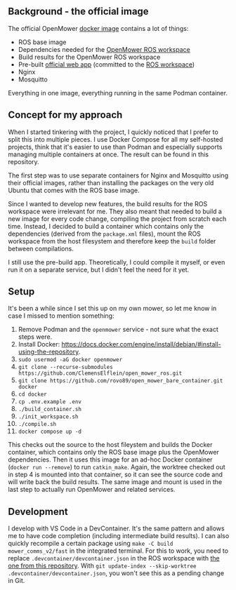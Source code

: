 Background - the official image
-------------------------------
The official OpenMower [docker image](https://github.com/ClemensElflein/open_mower_ros/pkgs/container/open_mower_ros) contains a lot of things:
- ROS base image
- Dependencies needed for the [OpenMower ROS workspace](https://github.com/ClemensElflein/open_mower_ros)
- Build results for the OpenMower ROS workspace
- Pre-built [official web app](https://github.com/ClemensElflein/OpenMowerApp) (committed to the [ROS workspace](https://github.com/ClemensElflein/open_mower_ros/tree/main/web))
- Nginx
- Mosquitto

Everything in one image, everything running in the same Podman container.

Concept for my approach
-----------------------
When I started tinkering with the project, I quickly noticed that I prefer to split this into multiple pieces. I use Docker Compose for all my self-hosted projects, think that it's easier to use than Podman and especially supports managing multiple containers at once. The result can be found in this repository.

The first step was to use separate containers for Nginx and Mosquitto using their official images, rather than installing the packages on the very old Ubuntu that comes with the ROS base image.

Since I wanted to develop new features, the build results for the ROS workspace were irrelevant for me. They also meant that needed to build a new image for every code change, compiling the project from scratch each time. Instead, I decided to build a container which contains only the dependencies (derived from the `package.xml` files), mount the ROS workspace from the host filesystem and therefore keep the `build` folder between compilations.

I still use the pre-build app. Theoretically, I could compile it myself, or even run it on a separate service, but I didn't feel the need for it yet.

Setup
-----
It's been a while since I set this up on my own mower, so let me know in case I missed to mention something:

1. Remove Podman and the `openmower` service - not sure what the exact steps were.
2. Install Docker: https://docs.docker.com/engine/install/debian/#install-using-the-repository.
3. `sudo usermod -aG docker openmower`
4. `git clone --recurse-submodules https://github.com/ClemensElflein/open_mower_ros.git`
5. `git clone https://github.com/rovo89/open_mower_bare_container.git docker`
6. `cd docker`
8. `cp .env.example .env`
9. `./build_container.sh`
9. `./init_workspace.sh`
10. `./compile.sh`
11. `docker compose up -d`

This checks out the source to the host fileystem and builds the Docker container, which contains only the ROS base image plus the OpenMower dependencies. Then it uses this image for an ad-hoc Docker container (`docker run --remove`) to run `catkin_make`. Again, the worktree checked out in step 4 is mounted into that container, so it can see the source code and will write back the build results. The same image and mount is used in the last step to actually run OpenMower and related services.

Development
-----------
I develop with VS Code in a DevContainer. It's the same pattern and allows me to have code completion (including intermediate build results). I can also quickly recompile a certain package using `make -C build mower_comms_v2/fast` in the integrated terminal. For this to work, you need to replace `.devcontainer/devcontainer.json` in the ROS workspace with [the one from this repository](https://github.com/rovo89/open_mower_bare_container/blob/main/devcontainer.json). With `git update-index --skip-worktree .devcontainer/devcontainer.json`, you won't see this as a pending change in Git.

